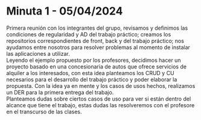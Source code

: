 # Minuta 1 - 05/04/2024
Primera reunión con los integrantes del grupo, revisamos y definimos las condiciones de regularidad y AD del trabajo práctico; creamos los repositorios correspondientes de front, back y del trabajo práctico; nos ayudamos entre nosotros para resolver problemas al momento de instalar las aplicaciones a utilizar.  <br>
Leyendo el ejemplo propuesto por los profesores, decidimos hacer un proyecto basado en una concesionaria de autos que ofrece servicios de alquiler a los interesados, con esta idea planteamos los CRUD y CU necesarios para el desarrollo del trabajo práctico y poder elaborar la propuesta. Con la idea ya en mente y los casos de usos hechos, realizamos un DER para la primera entrega del trabajo. <br>
Planteamos dudas sobre ciertos casos de uso para ver si están dentro del alcance que tiene el trabajo, estas dudas las resolveremos con el profesore en el transcurso de las clases.  